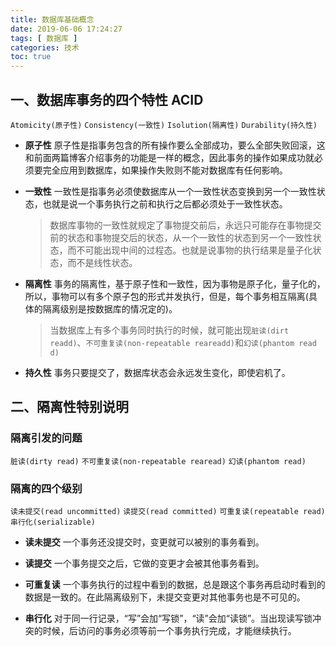 ```yaml
---
title: 数据库基础概念
date: 2019-06-06 17:24:27
tags: [ 数据库 ]
categories: 技术
toc: true
---
```


## 一、数据库事务的四个特性 ACID

`Atomicity(原子性)` `Consistency(一致性)` `Isolution(隔离性)` `Durability(持久性)`
<!-- more -->
- **原子性**
  原子性是指事务包含的所有操作要么全部成功，要么全部失败回滚，这和前面两篇博客介绍事务的功能是一样的概念，因此事务的操作如果成功就必须要完全应用到数据库，如果操作失败则不能对数据库有任何影响。

- **一致性**
  一致性是指事务必须使数据库从一个一致性状态变换到另一个一致性状态，也就是说一个事务执行之前和执行之后都必须处于一致性状态。
  > 数据库事物的一致性就规定了事物提交前后，永远只可能存在事物提交前的状态和事物提交后的状态，从一个一致性的状态到另一个一致性状态，而不可能出现中间的过程态。也就是说事物的执行结果是量子化状态，而不是线性状态。

- **隔离性**
  事务的隔离性，基于原子性和一致性，因为事物是原子化，量子化的，所以，事物可以有多个原子包的形式并发执行，但是，每个事务相互隔离(具体的隔离级别是按数据库的情况定的)。
  > 当数据库上有多个事务同时执行的时候，就可能出现`脏读(dirt readd)`、`不可重复读(non-repeatable reareadd)`和`幻读(phantom read d)`

- **持久性**
  事务只要提交了，数据库状态会永远发生变化，即使宕机了。

## 二、隔离性特别说明

### 隔离引发的问题

`脏读(dirty read)` `不可重复读(non-repeatable rearead)` `幻读(phantom read)`

### 隔离的四个级别

`读未提交(read uncommitted)` `读提交(read committed)` `可重复读(repeatable read)` `串行化(serializable)`
  
- **读未提交**
  一个事务还没提交时，变更就可以被别的事务看到。

- **读提交**
  一个事务提交之后，它做的变更才会被其他事务看到。

- **可重复读**
  一个事务执行的过程中看到的数据，总是跟这个事务再启动时看到的数据是一致的。在此隔离级别下，未提交变更对其他事务也是不可见的。

- **串行化**
  对于同一行记录，“写”会加“写锁”，“读”会加“读锁”。当出现读写锁冲突的时候，后访问的事务必须等前一个事务执行完成，才能继续执行。
